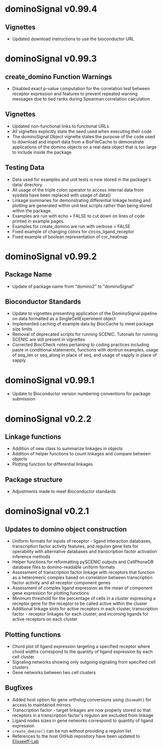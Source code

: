 # dominoSignal v0.99.4

## Vignettes

- Updated download instructions to use the bioconductor URL

# dominoSignal v0.99.3

## create_domino Function Warnings

- Disabled exact p-value computation for the correlation test between receptor expression and features to prevent repeated warning messages due to tied ranks during Spearman correlation calculation 

## Vignettes

- Updated non-functional links to functional URLs
- All vignettes explicitly state the seed used when executing their code
- The dominoSignal Object vignette states the purpose of the code used to download and import data from a BioFileCache to demonstrate applications of the domino objects on a real data object that is too large to include inside the package

## Testing Data

- Data used for examples and unit tests is now stored in the package's data/ directory.
- All usage of the triple colon operator to access internal data from sysdata have been replaced with usage of data()
- Linkage summaries for demonstrating differential linkage testing and plotting are generated within unit test scripts rather than being stored within the package.
- Examples are run with echo = FALSE to cut down on lines of code printed in example pages.
- Examples for create_domino are run with verbose = FALSE
- Fixed example of changing colors for circos_ligand_receptor
- Fixed example of boolean representation of cor_heatmap

# dominoSignal v0.99.2

## Package Name

- Update of package name from "domino2" to "dominoSignal"

## Bioconductor Standards

- Update to vignettes presenting application of the DominoSignal pipeline on data formatted as a SingleCellExperiment object
- Implemented caching of example data by BiocCache to meet package size limits
- Removal of deprecated scripts for running SCENIC. Tutorials for running SCENIC are still present in vignettes
- Corrected BiocCheck notes pertaining to coding practices including paste in conditional statements, functions with dontrun examples, usage of seq_len or seq_along in place of seq, and usage of vapply in place of sapply


# dominoSignal v0.99.1

- Update to Bioconductor version numbering conventions for package submission

# dominoSignal v0.2.2

## Linkage functions
- Addition of new class to summarize linkages in objects
- Addition of helper functions to count linkages and compare between objects
- Plotting function for differential linkages

## Package structure
- Adjustments made to meet Bioconductor standards

# dominoSignal v0.2.1

## Updates to domino object construction
- Uniform formats for inputs of receptor - ligand interaction databases, transcription factor activity features, and regulon gene lists for operability with alternative databases and transcription factor activation inference methods
- Helper functions for reformatting pySCENIC outputs and CellPhoneDB database files to domino-readable uniform formats
- Assessment of transcription factor linkage with receptors that function as a heteromeric complex based on correlation between transcription factor activity and all receptor component genes
- Assessment of complex ligand expression as the mean of component gene expression for plotting functions
- Minimum threshold for the percentage of cells in a cluster expressing a receptor gene for the receptor to be called active within the cluster
- Additional linkage slots for active receptors in each cluster, transcription factor - receptor linkages for each cluster, and incoming ligands for active receptors on each cluster

## Plotting functions
- Chord plot of ligand expression targeting a specified receptor where chord widths correspond to the quantity of ligand expression by each cell cluster
- Signaling networks showing only outgoing signaling from specified cell clusters
- Gene networks between two cell clusters

## Bugfixes
- Added host option for gene ortholog conversions using `{biomaRt}` for access to maintained mirrors
- Transcription factor - target linkages are now properly stored so that receptors in a transcription factor's regulon are excluded from linkage
- Ligand nodes sizes in gene networks correspond to quantity of ligand expression
- `create_domino()` can be run without providing a regulon list
- References to the host GitHub repository have been updated to [Elisseeff-Lab](https://github.com/Elisseeff-Lab/domino)

